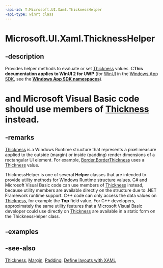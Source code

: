 ```yaml
---
-api-id: T:Microsoft.UI.Xaml.ThicknessHelper
-api-type: winrt class
---
```


<!-- Class syntax.
public class ThicknessHelper : Windows.UI.Xaml.IThicknessHelper
-->

# Microsoft.UI.Xaml.ThicknessHelper

## -description
Provides helper methods to evaluate or set [Thickness](thickness.md) values. C**This documentation applies to WinUI 2 for UWP** (for [WinUI](/windows/apps/winui/winui3/) in the [Windows App SDK](/windows/apps/windows-app-sdk/), see the **[Windows App SDK namespaces](/windows/windows-app-sdk/api/winrt/)**).

# and Microsoft Visual Basic code should use members of [Thickness](thickness.md) instead.

## -remarks
[Thickness](thickness.md) is a Windows Runtime structure that represents a pixel measure applied to the outside (margin) or inside (padding) render dimensions of a rectangular UI element. For example, [Border.BorderThickness](../microsoft.ui.xaml.controls/border_borderthickness.md) uses a [Thickness](thickness.md) value.

ThicknessHelper is one of several **Helper** classes that are intended to provide utility methods for Windows Runtime structure values. C# and Microsoft Visual Basic code can use members of [Thickness](thickness.md) instead, because utility members are available directly on the structure due to .NET Framework runtime support. C++ code can only access the data values on [Thickness](thickness.md), for example the **Top** field value. For C++ developers, approximately the same utility features that a Microsoft Visual Basic developer could use directly on [Thickness](thickness.md) are available in a static form on the ThicknessHelper class.

## -examples

## -see-also
[Thickness](thickness.md), [Margin](frameworkelement_margin.md), [Padding](../microsoft.ui.xaml.controls/control_padding.md), [Define layouts with XAML](/windows/uwp/layout/layouts-with-xaml)
